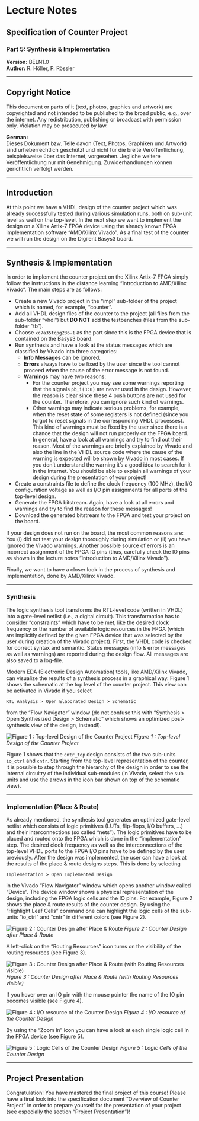 # Lecture Notes

## Specification of Counter Project

### Part 5: Synthesis & Implementation

**Version:** BELN1.0  
**Author:** R. Höller, P. Rössler

---

## Copyright Notice

This document or parts of it (text, photos, graphics and artwork) are copyrighted and not intended to be published to the broad public, e.g., over the internet. Any redistribution, publishing or broadcast with permission only. Violation may be prosecuted by law.

**German:**  
Dieses Dokument bzw. Teile davon (Text, Photos, Graphiken und Artwork) sind urheberrechtlich geschützt und nicht für die breite Veröffentlichung, beispielsweise über das Internet, vorgesehen. Jegliche weitere Veröffentlichung nur mit Genehmigung. Zuwiderhandlungen können gerichtlich verfolgt werden.

---

## Introduction

At this point we have a VHDL design of the counter project which was already successfully tested during various simulation runs, both on sub-unit level as well on the top-level. In the next step we want to implement the design on a Xilinx Artix-7 FPGA device using the already known FPGA implementation software “AMD/Xilinx Vivado”. As a final test of the counter we will run the design on the Digilent Basys3 board.

---

## Synthesis & Implementation

In order to implement the counter project on the Xilinx Artix-7 FPGA simply follow the instructions in the distance learning “Introduction to AMD/Xilinx Vivado”. The main steps are as follows:

- Create a new Vivado project in the “impl” sub-folder of the project which is named, for example, “counter”.
- Add all VHDL design files of the counter to the project (all files from the sub-folder “vhdl”) but **DO NOT** add the testbenches (files from the sub-folder “tb”).
- Choose `xc7a35tcpg236-1` as the part since this is the FPGA device that is contained on the Basys3 board.
- Run synthesis and have a look at the status messages which are classified by Vivado into three categories:  
  - **Info Messages** can be ignored.  
  - **Errors** always have to be fixed by the user since the tool cannot proceed when the cause of the error message is not found.  
  - **Warnings** may have two reasons:  
    - For the counter project you may see some warnings reporting that the signals `pb_i(3:0)` are never used in the design. However, the reason is clear since these 4 push buttons are not used for the counter. Therefore, you can ignore such kind of warnings.
    - Other warnings may indicate serious problems, for example, when the reset state of some registers is not defined (since you forgot to reset signals in the corresponding VHDL processes). This kind of warnings must be fixed by the user since there is a chance that the design will not run properly on the FPGA board. In general, have a look at all warnings and try to find out their reason. Most of the warnings are briefly explained by Vivado and also the line in the VHDL source code where the cause of the warning is expected will be shown by Vivado in most cases. If you don’t understand the warning it’s a good idea to search for it in the Internet. You should be able to explain all warnings of your design during the presentation of your project!
- Create a constraints file to define the clock frequency (100 MHz), the I/O configuration voltage as well as I/O pin assignments for all ports of the top-level design.
- Generate the FPGA bitstream. Again, have a look at all errors and warnings and try to find the reason for these messages!
- Download the generated bitstream to the FPGA and test your project on the board.

If your design does not run on the board, the most common reasons are: You (i) did not test your design thoroughly during simulation or (ii) you have ignored the Vivado warnings. Another possible source of errors is an incorrect assignment of the FPGA IO pins (thus, carefully check the IO pins as shown in the lecture notes “Introduction to AMD/Xilinx Vivado”).

Finally, we want to have a closer look in the process of synthesis and implementation, done by AMD/Xilinx Vivado.

---

### Synthesis

The logic synthesis tool transforms the RTL-level code (written in VHDL) into a gate-level netlist (i.e., a digital circuit). This transformation has to consider “constraints” which have to be met, like the desired clock frequency or the number of available logic resources in the FPGA (which are implicitly defined by the given FPGA device that was selected by the user during creation of the Vivado project). First, the VHDL code is checked for correct syntax and semantic. Status messages (info & error messages as well as warnings) are reported during the design flow. All messages are also saved to a log-file.

Modern EDA (Electronic Design Automation) tools, like AMD/Xilinx Vivado, can visualize the results of a synthesis process in a graphical way. Figure 1 shows the schematic at the top level of the counter project. This view can be activated in Vivado if you select

`RTL Analysis > Open Elaborated Design > Schematic`

from the “Flow Navigator” window (do not confuse this with “Synthesis > Open Synthesized Design > Schematic” which shows an optimized post-synthesis view of the design, instead!).

![Figure 1 : Top-level Design of the Counter Project](imgs/Figure_1_Top-level_Design_of_the_Counter_Project.png)
*Figure 1 : Top-level Design of the Counter Project*

Figure 1 shows that the `cntr_top` design consists of the two sub-units `io_ctrl` and `cntr`. Starting from the top-level representation of the counter, it is possible to step through the hierarchy of the design in order to see the internal circuitry of the individual sub-modules (in Vivado, select the sub units and use the arrows in the icon bar shown on top of the schematic view).

---

### Implementation (Place & Route)

As already mentioned, the synthesis tool generates an optimized gate-level netlist which consists of logic primitives (LUTs, flip-flops, I/O buffers, ...) and their interconnections (so called “nets”). The logic primitives have to be placed and routed onto the FPGA which is done in the “implementation” step. The desired clock frequency as well as the interconnections of the top-level VHDL ports to the FPGA I/O pins have to be defined by the user previously. After the design was implemented, the user can have a look at the results of the place & route designs steps. This is done by selecting

`Implementation > Open Implemented Design`

in the Vivado “Flow Navigator” window which opens another window called “Device”. The device window shows a physical representation of the design, including the FPGA logic cells and the IO pins. For example, Figure 2 shows the place & route results of the counter design. By using the “Highlight Leaf Cells” command one can highlight the logic cells of the sub-units “io_ctrl” and “cntr” in different colors (see Figure 2).

![Figure 2 : Counter Design after Place & Route](imgs/Figure_2_Counter_Design_after_Place_and_Route.png)
*Figure 2 : Counter Design after Place & Route*

A left-click on the “Routing Resources” icon turns on the visibility of the routing resources (see Figure 3).

![Figure 3 : Counter Design after Place & Route (with Routing Resources visible)](imgs/Figure_3_Counter_Design_after_Place_and_Route_with_Routing_Resources_visible.png)
*Figure 3 : Counter Design after Place & Route (with Routing Resources visible)*

If you hover over an IO pin with the mouse pointer the name of the IO pin becomes visible (see Figure 4).

![Figure 4 : I/O resource of the Counter Design](imgs/Figure_4_IO_resource_of_the_Counter_Design.png)
*Figure 4 : I/O resource of the Counter Design*

By using the “Zoom In” icon you can have a look at each single logic cell in the FPGA device (see Figure 5).

![Figure 5 : Logic Cells of the Counter Design](imgs/Figure_5_Logic_Cells_of_the_Counter_Design.png)
*Figure 5 : Logic Cells of the Counter Design*

---

## Project Presentation

Congratulation! You have mastered the final project of this course! Please have a final look into the specification document “Overview of Counter Project” in order to prepare yourself for the presentation of your project (see especially the section “Project Presentation”)!

